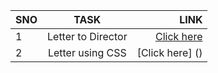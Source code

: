 | SNO | TASK | LINK |
| :---|     :---:             | ---:   |
| 1   | Letter to Director    | [Click here](https://tender-blackwell-8b7899.netlify.app)  |
| 2 | Letter using CSS | [Click here] () |

